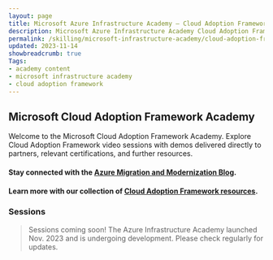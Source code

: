 ```yaml
---
layout: page
title: Microsoft Azure Infrastructure Academy — Cloud Adoption Framework (CAF)
description: Microsoft Azure Infrastructure Academy Cloud Adoption Framework (CAF).
permalink: /skilling/microsoft-infrastructure-academy/cloud-adoption-framework
updated: 2023-11-14
showbreadcrumb: true
Tags:
- academy content
- microsoft infrastructure academy
- cloud adoption framework
---
```


## Microsoft Cloud Adoption Framework Academy
Welcome to the Microsoft Cloud Adoption Framework Academy. Explore Cloud Adoption Framework video sessions with demos delivered directly to partners, relevant certifications, and further resources.

#### Stay connected with the [Azure Migration and Modernization Blog](https://techcommunity.microsoft.com/t5/azure-migration-and/bg-p/AzureMigrationBlog).

#### Learn more with our collection of [Cloud Adoption Framework resources](/PartnerResources/skilling/microsoft-infrastructure-academy/resources/cloud-to-cloud-migration).

### Sessions

> Sessions coming soon! The Azure Infrastructure Academy launched Nov. 2023 and is undergoing development. Please check regularly for updates.